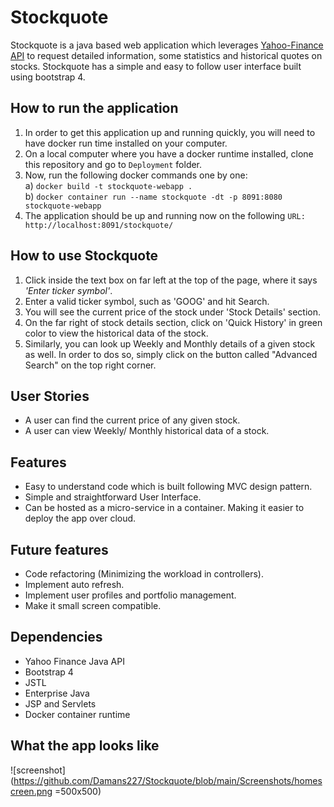 # Stockquote

 Stockquote is a java based web application which leverages [Yahoo-Finance API][Yahoo-Finance] to request detailed information, some statistics and historical quotes on stocks. Stockquote has a simple and easy to follow user interface built using bootstrap 4. 

## How to run the application

1. In order to get this application up and running quickly, you will need to have docker run time installed on your computer. 
2. On a local computer where you have a docker runtime installed, clone this repository and go to `Deployment` folder. 
3. Now, run the following docker commands one by one:<br />
   a) `docker build -t stockquote-webapp .`<br />
   b) `docker container run --name stockquote -dt -p 8091:8080 stockquote-webapp`<br />
4. The application should be up and running now on the following `URL: http://localhost:8091/stockquote/`

 [Yahoo-Finance]: https://financequotes-api.com/

 ## How to use Stockquote

 1. Click inside the text box on far left at the top of the page, where it says <i>'Enter ticker symbol'</i>.
 2.  Enter a valid ticker symbol, such as 'GOOG' and hit Search. 
 3.  You will see the current price of the stock under 'Stock Details' section. 
 4.  On the far right of stock details section, click on 'Quick History' in green color to view the historical data of the stock. 
 5.  Similarly, you can look up Weekly and Monthly details of a given stock as well. In order to dos so, simply click on the button called "Advanced Search" on the top right corner. 

 ## User Stories

 - A user can find the current price of any given stock. 
 - A user can view Weekly/ Monthly historical data of a stock. 

 ## Features

 - Easy to understand code which is built following MVC design pattern. 
 - Simple and straightforward User Interface. 
 - Can be hosted as a micro-service in a container. Making it easier to deploy the app over cloud. 

 ## Future features

 - Code refactoring (Minimizing the workload in controllers).
 - Implement auto refresh.
 - Implement user profiles and portfolio management. 
 - Make it small screen compatible.

 ## Dependencies 

 - Yahoo Finance Java API
 - Bootstrap 4
 - JSTL 
 - Enterprise Java
 - JSP and Servlets
 - Docker container runtime

## What the app looks like

![screenshot] (https://github.com/Damans227/Stockquote/blob/main/Screenshots/homescreen.png =500x500)
